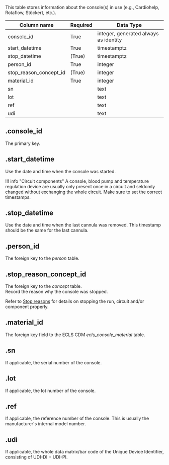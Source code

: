 This table stores information about the console(s) in use
(e.g., Cardiohelp, Rotaflow, Stöckert, etc.).

| Column name            | Required | Data Type                             |
| ---------------------- | -------- | ------------------------------------- |
| console_id             | True     | integer, generated always as identity |
| start_datetime         | True     | timestamptz                           |
| stop_datetime          | (True)   | timestamptz                           |
| person_id              | True     | integer                               |
| stop_reason_concept_id | (True)   | integer                               |
| material_id            | True     | integer                               |
| sn                     |          | text                                  |
| lot                    |          | text                                  |
| ref                    |          | text                                  |
| udi                    |          | text                                  |

## .console_id

The primary key.

## .start_datetime

Use the date and time when the console was started.

!!! info "Circuit components"
A console, blood pump and temperature regulation device are usually
only present once in a circuit and seldomly changed without exchanging
the whole circuit. Make sure to set the correct timestamps.

## .stop_datetime

Use the date and time when the last cannula was removed. This timestamp
should be the same for the last cannula.

## .person_id

The foreign key to the _person_ table.

## .stop_reason_concept_id

The foreign key to the _concept_ table. <br>
Record the reason why the console was stopped.

Refer to [Stop reasons](../userguide/stop_reasons.md) for details on
stopping the run, circuit and/or component properly.

## .material_id

The foreign key field to the ECLS CDM _ecls_console_material_ table.

## .sn

If applicable, the serial number of the console.

## .lot

If applicable, the lot number of the console.

## .ref

If applicable, the reference number of the console. This is usually
the manufacturer's internal model number.

## .udi

If applicable, the whole data matrix/bar code of the Unique Device Identifier,
consisting of UDI-DI + UDI-PI.
